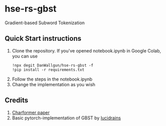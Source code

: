# hse-rs-gbst
Gradient-based Subword Tokenization

## Quick Start instructions
1. Clone the repository. If you've opened notebook.ipynb in Google Colab, you can use  
    ```
    !npx degit DanWallgun/hse-rs-gbst -f
    !pip install -r requirements.txt
    ```
2. Follow the steps in the notebook.ipynb
3. Change the implementation as you wish

## Credits
1. [Charformer paper](https://arxiv.org/abs/2106.12672)
2. Basic pytorch-implementation of GBST by [lucidrains](https://github.com/lucidrains/charformer-pytorch)

